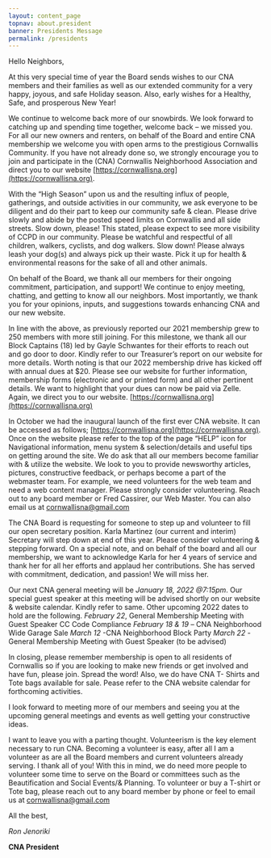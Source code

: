 ```yaml
---
layout: content_page
topnav: about.president
banner: Presidents Message
permalink: /presidents
---
```


Hello Neighbors,

At this very special time of year the Board sends wishes to our CNA members and their families as well as our extended community for a very happy, joyous, and safe Holiday season. Also, early wishes for a Healthy, Safe, and prosperous New Year!


We continue to welcome back more of our snowbirds. We look forward to catching up and spending time together, welcome back – we missed you.
For all our new owners and renters, on behalf of the Board and entire CNA membership we welcome you with open arms to the prestigious Cornwallis Community. If you have not already done so, we strongly encourage you to join and participate in the (CNA) Cornwallis Neighborhood Association and direct you to our website [https://cornwallisna.org](https://cornwallisna.org).


With the “High Season” upon us and the resulting influx of people, gatherings, and outside activities in our community, we ask everyone to be diligent and do their part to keep our community safe & clean. Please drive slowly and abide by the posted speed limits on Cornwallis and all side streets. Slow down, please! This stated, please expect to see more visibility of CCPD in our community. Please be watchful and respectful of all children, walkers, cyclists, and dog walkers. Slow down! Please always leash your dog(s) and always pick up their waste. Pick it up for health & environmental reasons for the sake of all and other animals.


On behalf of the Board, we thank all our members for their ongoing commitment, participation, and support! We continue to enjoy meeting, chatting, and getting to know all our neighbors. Most importantly, we thank you for your opinions, inputs, and suggestions towards enhancing CNA and our new website.


In line with the above, as previously reported our 2021 membership grew to 250 members with more still joining. For this milestone, we thank all our Block Captains (18) led by Gayle Schwantes for their efforts to reach out and go door to door. Kindly refer to our Treasurer’s report on our website for more details.  Worth noting is that our 2022 membership drive has kicked off with annual dues at $20. Please see our website for further information, membership forms (electronic and or printed form) and all other pertinent details. We want to highlight that your dues can now be paid via Zelle. Again, we direct you to our website. [https://cornwallisna.org](https://cornwallisna.org)


In October we had the inaugural launch of the first ever CNA website. It can be accessed as follows; [https://cornwallisna.org](https://cornwallisna.org). Once on the website please refer to the top of the page “HELP” icon for Navigational information, menu system & selection/details and useful tips on getting around the site.
We do ask that all our members become familiar with & utilize the website.  We look to you to provide newsworthy articles, pictures, constructive feedback, or perhaps become a part of the webmaster team. For example, we need volunteers for the web team and need a web content manager. Please strongly consider volunteering. Reach out to any board member or Fred Cassirer, our Web Master. You can also email us at [cornwallisna@gmail.com](mailto:cornwallisna@gmail.com)


The CNA Board is requesting for someone to step up and volunteer to fill our open secretary position. Karla Martinez (our current and interim) Secretary will step down at end of this year. Please consider volunteering & stepping forward.
On a special note, and on behalf of the board and all our membership, we want to acknowledge Karla for her 4 years of service and thank her for all her efforts and applaud her contributions. She has served with commitment, dedication, and passion! We will miss her.

Our next CNA general meeting will be *January 18, 2022 @7:15pm*. Our special guest speaker at this meeting will be advised shortly on our website & website calendar. Kindly refer to same.
Other upcoming 2022 dates to hold are the following.
*February 22*, General Membership Meeting with Guest Speaker CC Code Compliance
*February 18 & 19* – CNA Neighborhood Wide Garage Sale
*March 12* -CNA Neighborhood Block Party
*March 22* - General Membership Meeting with Guest Speaker (to be advised)

In closing, please remember membership is open to all residents of Cornwallis so if you are looking to make new friends or get involved and have fun, please join. Spread the word!
Also, we do have CNA T- Shirts and Tote bags available for sale. Pease refer to the CNA website calendar for forthcoming activities.

I look forward to meeting more of our members and seeing you at the upcoming general meetings and events as well getting your constructive ideas.

I want to leave you with a parting thought. Volunteerism is the key element necessary to run CNA. Becoming a volunteer is easy, after all I am a volunteer as are all the Board members and current volunteers already serving. I thank all of you! With this in mind, we do need more people to volunteer some time to serve on the Board or committees such as the Beautification and Social Events/& Planning. To volunteer or buy a T-shirt or Tote bag, please reach out to any board member by phone or feel to email us at cornwallisna@gmail.com

All the best,

_Ron Jenoriki_

**CNA President**
